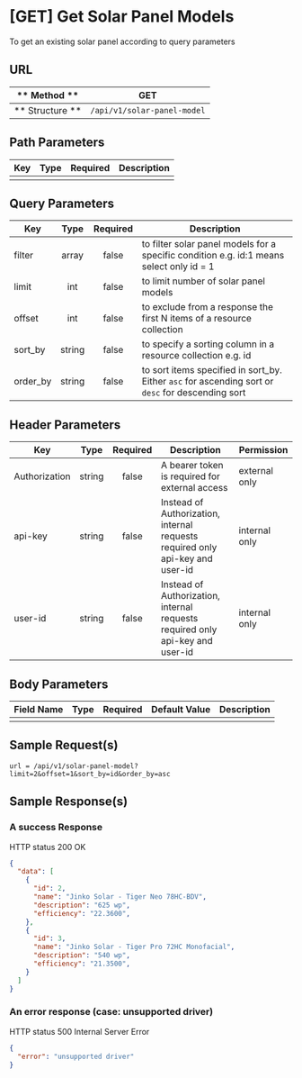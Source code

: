 # [GET] Get Solar Panel Models

To get an existing solar panel according to query parameters

## URL

| ** Method **    | GET                           | 
| --------------- | ----------------------------- | 
| ** Structure ** | `/api/v1/solar-panel-model`   |


## Path Parameters

| Key       | Type      | Required     | Description                     |
| --------- | :-------: | :----------: | ------------------------------- |
|           |           |              |                                 |


## Query Parameters

| Key                | Type      | Required  | Description                                                                                        |
| ------------------ | :-------: | :-------: | -------------------------------------------------------------------------------------------------- |
| filter             | array     | false     | to filter solar panel models for a specific condition e.g. id:1 means select only id = 1           |
| limit              | int       | false     | to limit number of solar panel models                                                              |
| offset             | int       | false     | to exclude from a response the first N items of a resource collection                              |
| sort_by            | string    | false     | to specify a sorting column in a resource collection e.g. id                                       |
| order_by           | string    | false     | to sort items specified in sort_by. Either `asc` for ascending sort or `desc` for descending sort  |


## Header Parameters

| Key                 | Type       | Required  | Description                                                                   | Permission         |
| ------------------- | :--------: | :-------: | ----------------------------------------------------------------------------- | ------------------ |
| Authorization       | string     | false     | A bearer token is required for external access                                | external only      |
| api-key             | string     | false     | Instead of Authorization, internal requests required only api-key and user-id | internal only      |
| user-id             | string     | false     | Instead of Authorization, internal requests required only api-key and user-id | internal only      |


## Body Parameters

| Field Name   | Type     | Required | Default Value   |  Description               |
| ------------ | -------- | -------- | --------------- | -------------------------- |
|              |          |          |                 |                            |


## Sample Request(s) 
```
url = /api/v1/solar-panel-model?limit=2&offset=1&sort_by=id&order_by=asc
```

## Sample Response(s)
### A success Response
HTTP status 200 OK
```json
{
  "data": [
    {
      "id": 2,
      "name": "Jinko Solar - Tiger Neo 78HC-BDV",
      "description": "625 wp",
      "efficiency": "22.3600",
    },    
    {
      "id": 3,
      "name": "Jinko Solar - Tiger Pro 72HC Monofacial",
      "description": "540 wp",
      "efficiency": "21.3500",
    }
  ]
}
```

### An error response (case: unsupported driver)
HTTP status 500 Internal Server Error
```json
{
  "error": "unsupported driver"
}
```
